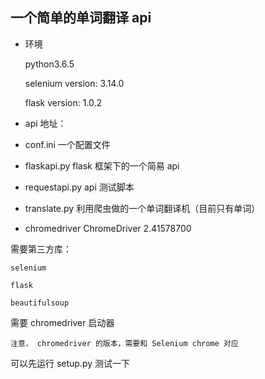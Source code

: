 ## 一个简单的单词翻译 api

* 环境
    
    python3.6.5

    selenium version: 3.14.0

    flask version: 1.0.2


* api 地址：

* conf.ini
    一个配置文件

* flaskapi.py
    flask 框架下的一个简易 api

* requestapi.py
    api 测试脚本

* translate.py
    利用爬虫做的一个单词翻译机（目前只有单词）

* chromedriver
    ChromeDriver 2.41578700

需要第三方库：

    selenium

    flask

    beautifulsoup 

需要 chromedriver 启动器
    
    注意， chromedriver 的版本，需要和 Selenium chrome 对应
    
    
    
可以先运行 setup.py 测试一下
        

        


